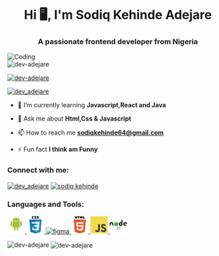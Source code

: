 <h1 align="center">Hi 🖥️, I'm Sodiq Kehinde Adejare</h1>
<h3 align="center">A passionate frontend developer from Nigeria</h3>
<img align="right" alt="Coding" width="600" src="https://t3.ftcdn.net/jpg/07/00/66/32/240_F_700663280_vmE4aHL2TCzDxEBv1lbFghPweBbx6I0L.jpg"img/>

<p align="left"> <img src="https://komarev.com/ghpvc/?username=dev-adejare&label=Profile%20views&color=0e75b6&style=flat" alt="dev-adejare" /> </p>

<p align="left"> <a href="https://github.com/ryo-ma/github-profile-trophy"><img src="https://github-profile-trophy.vercel.app/?username=dev-adejare" alt="dev-adejare" /></a> </p>

<p align="left"> <a href="https://twitter.com/dev_adejare" target="blank"><img src="https://img.shields.io/twitter/follow/dev_adejare?logo=twitter&style=for-the-badge" alt="dev_adejare" /></a> </p>

- 🌱 I’m currently learning **Javascript,React and Java**

- 💬 Ask me about **Html,Css & Javascript**

- 📫 How to reach me **sodiqkehinde64@gmail.com**

- ⚡ Fun fact **I think am Funny**

<h3 align="left">Connect with me:</h3>
<p align="left">
<a href="https://twitter.com/dev_adejare" target="blank"><img align="center" src="https://raw.githubusercontent.com/rahuldkjain/github-profile-readme-generator/master/src/images/icons/Social/twitter.svg" alt="dev_adejare" height="30" width="40" /></a>
<a href="https://linkedin.com/in/sodiq kehinde" target="blank"><img align="center" src="https://raw.githubusercontent.com/rahuldkjain/github-profile-readme-generator/master/src/images/icons/Social/linked-in-alt.svg" alt="sodiq kehinde" height="30" width="40" /></a>
</p>

<h3 align="left">Languages and Tools:</h3>
<p align="left"> <a href="https://developer.android.com" target="_blank" rel="noreferrer"> <img src="https://raw.githubusercontent.com/devicons/devicon/master/icons/android/android-original-wordmark.svg" alt="android" width="40" height="40"/> </a> <a href="https://www.w3schools.com/css/" target="_blank" rel="noreferrer"> <img src="https://raw.githubusercontent.com/devicons/devicon/master/icons/css3/css3-original-wordmark.svg" alt="css3" width="40" height="40"/> </a> <a href="https://www.figma.com/" target="_blank" rel="noreferrer"> <img src="https://www.vectorlogo.zone/logos/figma/figma-icon.svg" alt="figma" width="40" height="40"/> </a> <a href="https://www.w3.org/html/" target="_blank" rel="noreferrer"> <img src="https://raw.githubusercontent.com/devicons/devicon/master/icons/html5/html5-original-wordmark.svg" alt="html5" width="40" height="40"/> </a> <a href="https://developer.mozilla.org/en-US/docs/Web/JavaScript" target="_blank" rel="noreferrer"> <img src="https://raw.githubusercontent.com/devicons/devicon/master/icons/javascript/javascript-original.svg" alt="javascript" width="40" height="40"/> </a> <a href="https://nodejs.org" target="_blank" rel="noreferrer"> <img src="https://raw.githubusercontent.com/devicons/devicon/master/icons/nodejs/nodejs-original-wordmark.svg" alt="nodejs" width="40" height="40"/> </a> </p>

<p><img align="left" src="https://github-readme-stats.vercel.app/api/top-langs?username=dev-adejare&show_icons=true&locale=en&layout=compact" alt="dev-adejare" /></p>

<p>&nbsp;<img align="center" src="https://github-readme-stats.vercel.app/api?username=dev-adejare&show_icons=true&locale=en" alt="dev-adejare" /></p>
